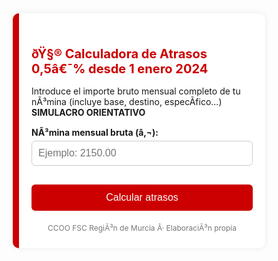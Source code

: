 <html lang="es">
<head>
  <meta charset="UTF-8">
  <title>Calculadora de Atrasos 0,5â€¯%</title>
  <meta name="viewport" content="width=device-width, initial-scale=1.0">
  <style>
    * {
      box-sizing: border-box;
    }

    html, body {
      height: 100%;
      margin: 0;
      font-family: "Segoe UI", Roboto, sans-serif;
      background: #f4f4f4;
      color: #333;
      display: flex;
      justify-content: center;
      align-items: center;
    }

    .container {
      background: #ffffff;
      width: 100%;
      max-width: 500px;
      padding: 25px 20px;
      border-radius: 10px;
      box-shadow: 0 0 10px rgba(0, 0, 0, 0.08);
      border-left: 10px solid #cc0000;
    }

    h1 {
      color: #cc0000;
      font-size: 20px;
      margin-bottom: 15px;
    }

    p {
      font-size: 14px;
      margin-bottom: 15px;
    }

    label {
      font-weight: bold;
      display: block;
      margin-bottom: 5px;
    }

    input {
      width: 100%;
      padding: 10px;
      border: 1px solid #ccc;
      border-radius: 6px;
      font-size: 16px;
      margin-bottom: 15px;
    }

    button {
      background-color: #cc0000;
      color: white;
      border: none;
      padding: 12px;
      width: 100%;
      font-size: 16px;
      border-radius: 6px;
      cursor: pointer;
    }

    button:hover {
      background-color: #a00000;
    }

    .resultado {
      background: #fdf3f3;
      border-left: 5px solid #cc0000;
      margin-top: 25px;
      padding: 15px 20px;
      border-radius: 8px;
      font-size: 15px;
    }

    .resaltado {
      font-size: 1.3em;
      font-weight: bold;
      color: #cc0000;
    }

    .footer {
      text-align: center;
      margin-top: 20px;
      font-size: 12px;
      color: #777;
    }

    @media (max-height: 650px) {
      body {
        align-items: flex-start;
        padding-top: 15px;
      }
    }
  </style>
</head>
<body>

<div class="container">
  <h1>ðŸ§® Calculadora de Atrasos 0,5â€¯% desde 1 enero 2024</h1>
  <p>Introduce el importe bruto mensual completo de tu nÃ³mina (incluye base, destino, especÃ­fico...)<br><strong>SIMULACRO ORIENTATIVO</strong></p>

  <label for="nomina">NÃ³mina mensual bruta (â‚¬):</label>
  <input type="number" id="nomina" placeholder="Ejemplo: 2150.00" step="0.01">

  <button onclick="calcular()">Calcular atrasos</button>

  <div id="resultado" class="resultado" style="display:none;"></div>

  <div class="footer">
    CCOO FSC RegiÃ³n de Murcia Â· ElaboraciÃ³n propia
  </div>
</div>

<script>
function calcular() {
  const nomina = parseFloat(document.getElementById('nomina').value);
  if (isNaN(nomina) || nomina <= 0) {
    alert("Introduce una cifra vÃ¡lida.");
    return;
  }

  const subidaMensual = nomina * 0.005;

  const hoy = new Date();
  const aÃ±oActual = hoy.getFullYear();
  const mesActual = hoy.getMonth() + 1;

  const meses2024 = 12;
  const meses2025 = (aÃ±oActual === 2025) ? mesActual : (aÃ±oActual > 2025 ? 12 : 0);
  const totalMensualidades = meses2024 + meses2025;

  let pagasExtras = 2;
  if (aÃ±oActual > 2025 || (aÃ±oActual === 2025 && mesActual >= 6)) {
    pagasExtras += 1;
  }

  const atrasosMensuales = subidaMensual * totalMensualidades;
  const atrasosExtras = subidaMensual * pagasExtras;
  const atrasosTotales = atrasosMensuales + atrasosExtras;

  const resultado = document.getElementById("resultado");
  resultado.style.display = "block";
  resultado.innerHTML = `
    <strong>ðŸ“ˆ Subida mensual (0,5â€¯%):</strong> ${subidaMensual.toFixed(2)}â€¯â‚¬<br><br>
    <strong>ðŸ—“ï¸ Meses con atrasos:</strong> ${totalMensualidades} â†’ <strong>${atrasosMensuales.toFixed(2)}â€¯â‚¬</strong><br>
    <strong>ðŸŽ Pagas extra incluidas:</strong> ${pagasExtras} â†’ <strong>${atrasosExtras.toFixed(2)}â€¯â‚¬</strong><br><br>
    <span class="resaltado">ðŸ’° Total atrasos a percibir: ${atrasosTotales.toFixed(2)}â€¯â‚¬</span>
  `;
}
</script>

</body>
</html>
